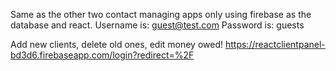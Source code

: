Same as the other two contact managing apps only using firebase as the database and react.
Username is: guest@test.com
Password is: guests

Add new clients, delete old ones, edit money owed!
https://reactclientpanel-bd3d6.firebaseapp.com/login?redirect=%2F
